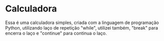 # Calculadora
 Essa é uma calculadora simples, criada com a linguagem de programação Python, utilizando laço de repetição "while", utilizei também, "break" para encerra o laço e "continue" para continua o laço.
